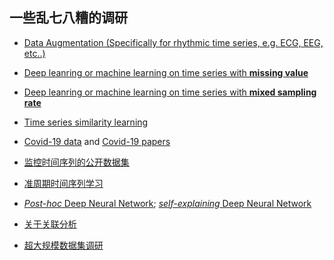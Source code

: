 ## 一些乱七八糟的调研

+ [Data Augmentation (Specifically for rhythmic time series, e.g. ECG, EEG, etc..)](./surveys/dataaug.md)

+ [Deep leanring or machine learning on time series with **missing value**](./surveys/missvalue.md)

+ [Deep leanring or machine learning on time series with **mixed sampling rate**](./surveys/mixrate.md)

+ [Time series similarity learning](./surveys/timesimilar.md)

+ [Covid-19 data](./surveys/cov19_data.md) and [Covid-19 papers](./surveys/cov19_papers.md)

+ [监控时间序列的公开数据集](./surveys/monitoring_ts.md)

+ [准周期时间序列学习](./surveys/QTS.md)

+ [*Post-hoc* Deep Neural Network](./surveys/interpretability.md); [*self-explaining* Deep Neural Network](./surveys/interpretable_DNN.md)

+ [关于关联分析](./surveys/correlation.md)

+ [超大规模数据集调研](./surveys/extra-large_dataset.md)
